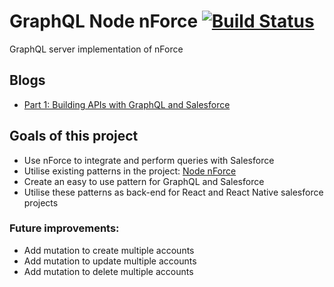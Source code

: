 # GraphQL Node nForce [![Build Status](https://travis-ci.com/Gurenax/graphql-node-nforce.svg?branch=master)](https://travis-ci.com/Gurenax/graphql-node-nforce/)
GraphQL server implementation of nForce

## Blogs
- [Part 1: Building APIs with GraphQL and Salesforce](https://www.mav3rik.com/blog/salesforce-graphql)

## Goals of this project
- Use nForce to integrate and perform queries with Salesforce
- Utilise existing patterns in the project: [Node nForce](https://github.com/Gurenax/node-nforce)
- Create an easy to use pattern for GraphQL and Salesforce
- Utilise these patterns as back-end for React and React Native salesforce projects

### Future improvements:
- Add mutation to create multiple accounts
- Add mutation to update multiple accounts
- Add mutation to delete multiple accounts